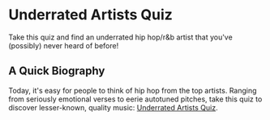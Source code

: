 # Underrated Artists Quiz

Take this quiz and find an underrated hip hop/r&b artist that you've (possibly) never heard of before!

## A Quick Biography

Today, it's easy for people to think of hip hop from the top artists. Ranging from seriously emotional verses to eerie autotuned pitches, take this quiz to discover lesser-known, quality music: <a href="https://ahale43.github.io/Underrated-Artists-Quiz/">Underrated Artists Quiz</a>.


